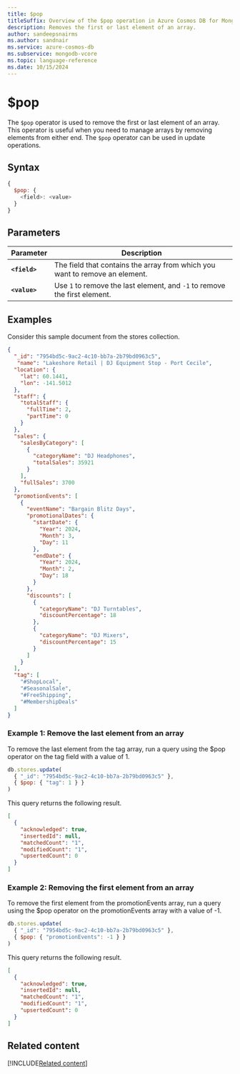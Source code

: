 ```yaml
---
title: $pop
titleSuffix: Overview of the $pop operation in Azure Cosmos DB for MongoDB (vCore)
description: Removes the first or last element of an array.
author: sandeepsnairms
ms.author: sandnair
ms.service: azure-cosmos-db
ms.subservice: mongodb-vcore
ms.topic: language-reference
ms.date: 10/15/2024
---
```


# $pop

The `$pop` operator is used to remove the first or last element of an array. This operator is useful when you need to manage arrays by removing elements from either end. The `$pop` operator can be used in update operations.

## Syntax

```javascript
{
  $pop: {
    <field>: <value>
  }
}
```

## Parameters

| Parameter | Description |
| --- | --- |
| **`<field>`** | The field that contains the array from which you want to remove an element. |
| **`<value>`** | Use `1` to remove the last element, and `-1` to remove the first element. |

## Examples

Consider this sample document from the stores collection.

```json
{
  "_id": "7954bd5c-9ac2-4c10-bb7a-2b79bd0963c5",
   "name": "Lakeshore Retail | DJ Equipment Stop - Port Cecile",
  "location": {
    "lat": 60.1441,
    "lon": -141.5012
  },
  "staff": {
    "totalStaff": {
      "fullTime": 2,
      "partTime": 0
    }
  },
  "sales": {
    "salesByCategory": [
      {
        "categoryName": "DJ Headphones",
        "totalSales": 35921
      }
    ],
    "fullSales": 3700
  },
  "promotionEvents": [
    {
      "eventName": "Bargain Blitz Days",
      "promotionalDates": {
        "startDate": {
          "Year": 2024,
          "Month": 3,
          "Day": 11
        },
        "endDate": {
          "Year": 2024,
          "Month": 2,
          "Day": 18
        }
      },
      "discounts": [
        {
          "categoryName": "DJ Turntables",
          "discountPercentage": 18
        },
        {
          "categoryName": "DJ Mixers",
          "discountPercentage": 15
        }
      ]
    }
  ],
  "tag": [
    "#ShopLocal",
    "#SeasonalSale",
    "#FreeShipping",
    "#MembershipDeals"
  ]
}

```

### Example 1: Remove the last element from an array

To remove the last element from the tag array, run a query using the $pop operator on the tag field with a value of 1.

```javascript
db.stores.update(
  { "_id": "7954bd5c-9ac2-4c10-bb7a-2b79bd0963c5" },
  { $pop: { "tag": 1 } }
)
```

This query returns the following result.

```json
[
  {
    "acknowledged": true,
    "insertedId": null,
    "matchedCount": "1",
    "modifiedCount": "1",
    "upsertedCount": 0
  }
]

```

### Example 2: Removing the first element from an array

To remove the first element from the promotionEvents array, run a query using the $pop operator on the promotionEvents array with a value of -1.

```javascript
db.stores.update(
  { "_id": "7954bd5c-9ac2-4c10-bb7a-2b79bd0963c5" },
  { $pop: { "promotionEvents": -1 } }
)
```

This query returns the following result.

```json
[
  {
    "acknowledged": true,
    "insertedId": null,
    "matchedCount": "1",
    "modifiedCount": "1",
    "upsertedCount": 0
  }
]
```

## Related content

[!INCLUDE[Related content](../includes/related-content.md)]
